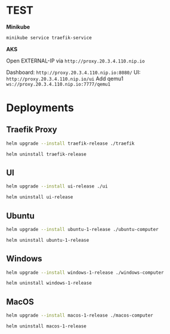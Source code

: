 # TEST

**Minikube**

```bash
minikube service traefik-service
```

**AKS**

Open EXTERNAL-IP via `http://proxy.20.3.4.110.nip.io`

Dashboard: `http://proxy.20.3.4.110.nip.io:8080/`
UI: `http://proxy.20.3.4.110.nip.io/ui`
Add qemu1 `ws://proxy.20.3.4.110.nip.io:7777/qemu1`

# Deployments

## Traefik Proxy

```bash
helm upgrade --install traefik-release ./traefik
```

```bash
helm uninstall traefik-release
```

## UI

```bash
helm upgrade --install ui-release ./ui
```

```bash
helm uninstall ui-release
```

## Ubuntu

```bash
helm upgrade --install ubuntu-1-release ./ubuntu-computer
```

```bash
helm uninstall ubuntu-1-release
```

## Windows

```bash
helm upgrade --install windows-1-release ./windows-computer
```

```bash
helm uninstall windows-1-release
```

## MacOS

```bash
helm upgrade --install macos-1-release ./macos-computer
```

```bash
helm uninstall macos-1-release
```
